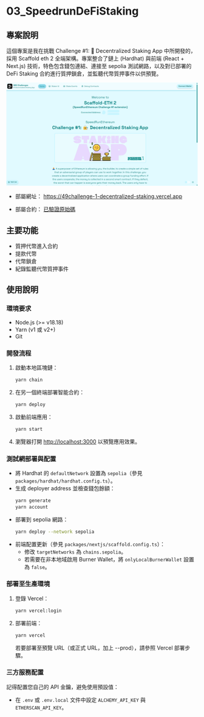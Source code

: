 # 03_SpeedrunDeFiStaking

## 專案說明
這個專案是我在挑戰 Challenge #1: 🔏 Decentralized Staking App 中所開發的，採用 Scaffold eth 2 全端架構。專案整合了鏈上 (Hardhat) 與前端 (React + Next.js) 技術，特色包含錢包連結、連接至 sepolia 測試網路，以及對已部署的 DeFi Staking 合約進行質押鎖倉，並監聽代幣質押事件以供預覽。

![示例圖片](https://github.com/yoyoj1023/dapps/blob/main/03_SpeedrunDeFiStaking/sample.png)

- 部屬網址： https://49challenge-1-decentralized-staking.vercel.app

- 部屬合約： [已驗證原始碼](https://sepolia.etherscan.io/address/0x1eE48Bd39358A8e511C5Ba8264F1e6085Ad2AF84#code)

## 主要功能
- 質押代幣進入合約
- 提款代幣
- 代幣鎖倉
- 紀錄監聽代幣質押事件

## 使用說明

### 環境要求
- Node.js (>= v18.18)
- Yarn (v1 或 v2+)
- Git

### 開發流程
1. 啟動本地區塊鏈：
   ```bash
   yarn chain
   ```
2. 在另一個終端部署智能合約：
   ```bash
   yarn deploy
   ```
3. 啟動前端應用：
   ```bash
   yarn start
   ```
4. 瀏覽器打開 [http://localhost:3000](http://localhost:3000) 以預覽應用效果。

### 測試網部署與配置
- 將 Hardhat 的 `defaultNetwork` 設置為 `sepolia`（參見 `packages/hardhat/hardhat.config.ts`）。
- 生成 deployer address 並檢查錢包餘額：
  ```bash
  yarn generate
  yarn account
  ```
- 部署到 sepolia 網路：
  ```bash
  yarn deploy --network sepolia
  ```
- 前端配置更新（參見 `packages/nextjs/scaffold.config.ts`）：
  - 修改 `targetNetworks` 為 `chains.sepolia`。
  - 若需要在非本地域啟用 Burner Wallet，將 `onlyLocalBurnerWallet` 設置為 `false`。

### 部署至生產環境
1. 登錄 Vercel：
   ```bash
   yarn vercel:login
   ```
2. 部署前端：
   ```bash
   yarn vercel
   ```
   若要部署至預覽 URL（或正式 URL，加上 --prod），請參照 Vercel 部署步驟。

### 三方服務配置
記得配置您自己的 API 金鑰，避免使用預設值：
- 在 `.env` 或 `.env.local` 文件中設定 `ALCHEMY_API_KEY` 與 `ETHERSCAN_API_KEY`。

